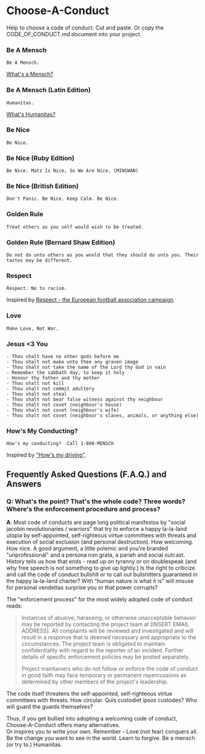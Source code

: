 
# Choose-A-Conduct


Help to choose a code of conduct.  Cut and paste. Or copy the CODE_OF_CONDUCT.md document into your project.




### Be A Mensch

```
Be A Mensch. 
```

[What's a Mensch?](https://en.wikipedia.org/wiki/Mensch)



### Be A Mensch (Latin Edition)

```
Humanitas.
```

[What's Humanitas?](https://en.wikipedia.org/wiki/Humanitas)



### Be Nice

```
Be Nice. 
```



### Be Nice (Ruby Edition)

```
Be Nice. Matz Is Nice, So We Are Nice. (MINSWAN)
```



### Be Nice (British Edition)

```
Don't Panic. Be Nice. Keep Calm. Be Nice.
```


### Golden Rule

```
Treat others as you self would wish to be treated. 
```

### Golden Rule (Bernard Shaw Edition)

```
Do not do unto others as you would that they should do unto you. Their tastes may be different.
```


### Respect

```
Respect. No to racism.
```

Inspired by [Respect - the European football association campaign](https://en.wikipedia.org/wiki/Respect_(UEFA_campaign)).


### Love

```
Make Love, Not War.
```



### Jesus <3 You

```
- Thou shalt have no other gods before me	
- Thou shalt not make unto thee any graven image
- Thou shalt not take the name of the Lord thy God in vain
- Remember the sabbath day, to keep it holy
- Honour thy father and thy mother
- Thou shalt not kill
- Thou shalt not commit adultery
- Thou shalt not steal
- Thou shalt not bear false witness against thy neighbour
- Thou shalt not covet (neighbour's house)
- Thou shalt not covet (neighbour's wife)
- Thou shalt not covet (neighbour's slaves, animals, or anything else)
```



### How's My Conducting? 

```
How's my conducting?  Call 1-800-MENSCH
```

Inspired by ["How's my driving"](https://en.wikipedia.org/wiki/%22How%27s_my_driving%3F%22_sign).





## Frequently Asked Questions (F.A.Q.) and Answers


### Q: What's the point? That's the whole code? Three words? Where's the enforcement procedure and process? 

**A**: Most code of conducts are page long political manifestos
by "social jacobin revolutionaries / warriors"
that try to enforce a happy la-la-land utopia by self-appointed, self-righteous virtue committees 
with threats and execution 
of social exclusion (and personal destruction). How welcoming. How nice. A good argument, a little polemic and you're branded "unprofessional" 
and a persona non grata, a pariah and social outcast.
History tells us how that ends - read up on tyranny or on doublespeak 
(and why free speech is not something to give up lightly.) 
Is the right to criticize and call the code of conduct bullshit or to call out bullshitters guaranteed in the happy la-la-land charter? 
With "human nature is what it is" will misuse for personal vendettas surprise you or that power corrupts?

The "enforcement process" for the most widely adopted code of conduct reads:

> Instances of abusive, harassing, or otherwise unacceptable behavior may be
> reported by contacting the project team at [INSERT EMAIL ADDRESS]. All
> complaints will be reviewed and investigated and will result in a response that
> is deemed necessary and appropriate to the circumstances. The project team is
> obligated to maintain confidentiality with regard to the reporter of an incident.
> Further details of specific enforcement policies may be posted separately.
>
> Project maintainers who do not follow or enforce the code of conduct in good
> faith may face temporary or permanent repercussions as determined by other
> members of the project's leadership.

The code itself threatens the self-appointed, self-righteous virtue committees 
with threats. How circular. Quis custodiet ipsos custodes? Who will guard the guards themselves?



Thus, if you get bullied into adopting a welcoming code of conduct, Choose-A-Conduct offers many alternatives.  
Or inspires you to write your own. 
Remember - Love (not fear) conquers all.
Be the change you want to see in the world. Learn to forgive. Be a mensch (or try to.) Humanitas.

